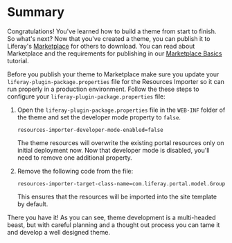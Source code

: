 # Summary

Congratulations! You've learned how to build a theme from start to finish. So
what's next? Now that you've created a theme, you can publish it to Liferay's
[Marketplace](https://www.liferay.com/marketplace) for others to download. You
can read about Marketplace and the requirements for publishing in our 
[Marketplace Basics](https://dev.liferay.com/develop/tutorials/-/knowledge_base/6-1/marketplace-basics)
tutorial.

Before you publish your theme to Marketplace make sure you update your 
`liferay-plugin-package.properties` file for the Resources Importer so it can 
run properly in a production environment. Follow the these steps to configure
your `liferay-plugin-package.properties` file:

1.  Open the `liferay-plugin-package.properties` file in the `WEB-INF`
    folder of the theme and set the developer mode property to `false`.
    
        resources-importer-developer-mode-enabled=false
        
    The theme resources will overwrite the existing portal resources only on 
    initial deployment now. Now that developer mode is disabled, you'll need to
    remove one additional property.
 
2.  Remove the following code from the file:

        resources-importer-target-class-name=com.liferay.portal.model.Group
 
    This ensures that the resources will be imported into the site template by 
    default.
    
There you have it! As you can see, theme development is a multi-headed beast,
but with careful planning and a thought out process you can tame it and develop 
a well designed theme. 

